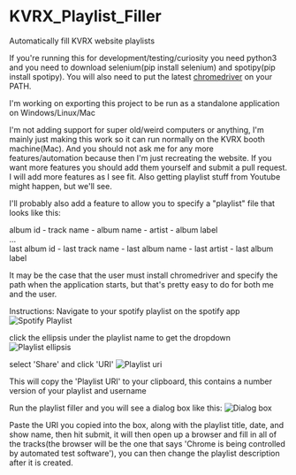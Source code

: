 # KVRX_Playlist_Filler
Automatically fill KVRX website playlists

If you're running this for development/testing/curiosity you need python3 and you need to download selenium(pip install selenium) and spotipy(pip install spotipy). You will also need to put the latest [chromedriver](https://chromedriver.storage.googleapis.com/index.html?path=2.31/) on your PATH. 

I'm working on exporting this project to be run as a standalone application on Windows/Linux/Mac

I'm not adding support for super old/weird computers or anything, I'm mainly just making this work so it can run normally on the KVRX booth machine(Mac). And you should not ask me for any more features/automation because then I'm just recreating the website. If you want more features you should add them yourself and submit a pull request. I will add more features as I see fit. 
Also getting playlist stuff from Youtube might happen, but we'll see. 

I'll probably also add a feature to allow you to specify a "playlist" file that looks like this:

  album id - track name - album name - artist - album label   
  ...    
  last album id - last track name - last album name - last artist - last album label  


It may be the case that the user must install chromedriver and specify the path when the application starts, but that's pretty easy to do for both me and the user. 

Instructions:
Navigate to your spotify playlist on the spotify app
![Spotify Playlist](http://i.imgur.com/IDUXcSW.png)

click the ellipsis under the playlist name to get the dropdown
![Playlist ellipsis](http://i.imgur.com/MkkAKBz.png)

select 'Share' and click 'URI'
![Playlist uri](http://i.imgur.com/aPBdQOx.png)

This will copy the 'Playlist URI' to your clipboard, this contains a number version of your playlist and username

Run the playlist filler and you will see a dialog box like this:
![Dialog box](http://i.imgur.com/ItiD70o.png)

Paste the URI you copied into the box, along with the playlist title, date, and show name, then hit submit, it will then open up a browser and fill in all of the tracks(the browser will be the one that says 'Chrome is being controlled by automated test software'), you can then change the playlist description after it is created. 
